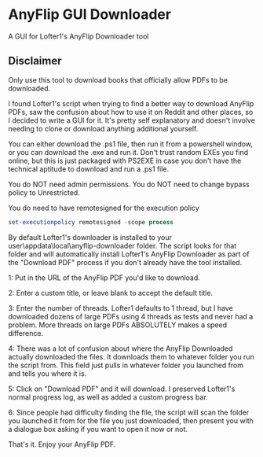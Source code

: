 # AnyFlip GUI Downloader
 A GUI for Lofter1's AnyFlip Downloader tool

 ## Disclaimer

Only use this tool to download books that officially allow PDFs to be downloaded.

I found Lofter1's script when trying to find a better way to download AnyFlip PDFs, saw  the confusion about how to use it on Reddit and other places, so I decided to write a GUI for it. It's pretty self explanatory and doesn't involve needing to clone or download anything additional yourself.

You can either download the .ps1 file, then run it from a powershell window, or you can download the .exe and run it. Don't trust random EXEs you find online, but this is just packaged with PS2EXE in case you don't have the technical aptitude to download and run a .ps1 file.

You do NOT need admin permissions. You do NOT need to change bypass policy to Unrestricted.

You do need to have remotesigned for the execution policy
```PowerShell
set-executionpolicy remotesigned -scope process
```

By default Lofter1's downloader is installed to your user\appdata\local\anyflip-downloader folder. The script looks for that folder and will automatically install Lofter1's AnyFlip Downloader as part of the "Download PDF" process if you don't already have the tool installed.

1: Put in the URL of the AnyFlip PDF you'd like to download.

2: Enter a custom title, or leave blank to accept the default title.

3: Enter the number of threads. Lofter1 defaults to 1 thread, but I have downloaded dozens of large PDFs using 4 threads as tests and never had a problem. More threads on large PDFs ABSOLUTELY makes a speed difference.

4: There was a lot of confusion about where the AnyFlip Downloaded actually downloaded the files. It downloads them to whatever folder you run the script from. This field just pulls in whatever folder you launched from and tells you where it is.

5: Click on "Download PDF" and it will download. I preserved Lofter1's normal progress log, as well as added a custom progress bar.

6: Since people had difficulty finding the file, the script will scan the folder you launched it from for the file you just downloaded, then present you with a dialogue box asking if you want to open it now or not.

That's it. Enjoy your AnyFlip PDF.


